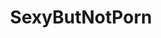 ---
title: SexyButNotPorn
crosslinks:
- ThatPerfectAss
- TowelGirls
- stocking_paradise
- gifsthatendtoosoon
- SexyButNotPornofMen
- nsfw
- InstagramBodies
- cosplaygirls
- DarshelleCosplay
---